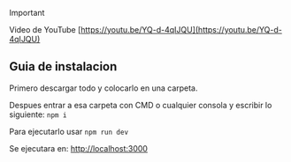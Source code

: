 > [!IMPORTANT]
> Video de YouTube
> [https://youtu.be/YQ-d-4qIJQU](https://youtu.be/YQ-d-4qIJQU)

## Guia de instalacion

Primero descargar todo y colocarlo en una carpeta.

Despues entrar a esa carpeta con CMD o cualquier consola y escribir lo siguiente:
`npm i`

Para ejecutarlo usar `npm run dev`

Se ejecutara en: [http://localhost:3000](http://localhost:3000)
